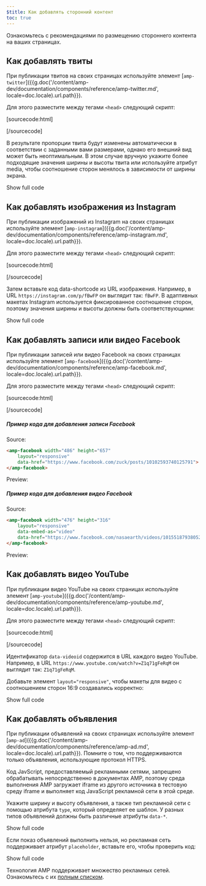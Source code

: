 ```yaml
---
$title: Как добавлять сторонний контент
toc: true
---
```


Ознакомьтесь с рекомендациями по размещению стороннего контента на ваших страницах.



## Как добавлять твиты

При публикации твитов на своих страницах используйте элемент [`amp-twitter`]({{g.doc('/content/amp-dev/documentation/components/reference/amp-twitter.md', locale=doc.locale).url.path}}).

Для этого разместите между тегами `<head>` следующий скрипт:

[sourcecode:html]
<script async custom-element="amp-twitter" src="https://cdn.ampproject.org/v0/amp-twitter-0.1.js"></script>
[/sourcecode]

В результате пропорции твита будут изменены автоматически в соответствии с заданными вами размерами, однако его внешний вид может быть неоптимальным.
В этом случае вручную укажите более подходящие значения ширины и высоты твита или используйте атрибут media, чтобы соотношение сторон менялось в зависимости от ширины экрана.

<!-- embedded twitter example -->
<div>
<amp-iframe height="174"
            layout="fixed-height"
            sandbox="allow-scripts allow-forms allow-same-origin"
            resizable
            src="https://ampproject-b5f4c.firebaseapp.com/examples/thirdparty.twitter.embed.html">
  <div overflow tabindex="0" role="button" aria-label="Show more">Show full code</div>
  <div placeholder></div> 
</amp-iframe>
</div>

## Как добавлять изображения из Instagram

При публикации изображений из Instagram на своих страницах используйте элемент [`amp-instagram`]({{g.doc('/content/amp-dev/documentation/components/reference/amp-instagram.md', locale=doc.locale).url.path}}).

Для этого разместите между тегами `<head>` следующий скрипт:

[sourcecode:html]
<script async custom-element="amp-instagram" src="https://cdn.ampproject.org/v0/amp-instagram-0.1.js"></script>
[/sourcecode]

Затем вставьте код data-shortcode из URL изображения. Например, в URL `https://instagram.com/p/fBwFP` он выглядит так: `fBwFP`.
В адаптивных макетах Instagram используется фиксированное соотношение сторон, поэтому значения ширины и высоты должны быть соответствующими:

<!-- embedded Instagram example -->
<div>
<amp-iframe height="174"
            layout="fixed-height"
            sandbox="allow-scripts allow-forms allow-same-origin"
            resizable
            src="https://ampproject-b5f4c.firebaseapp.com/examples/thirdparty.instagram.embed.html">
  <div overflow tabindex="0" role="button" aria-label="Show more">Show full code</div>
  <div placeholder></div> 
</amp-iframe>
</div>

## Как добавлять записи или видео Facebook

При публикации записей или видео Facebook на своих страницах используйте элемент [`amp-facebook`]({{g.doc('/content/amp-dev/documentation/components/reference/amp-facebook.md', locale=doc.locale).url.path}}).

Для этого разместите между тегами `<head>` следующий скрипт:

[sourcecode:html]
<script async custom-element="amp-facebook" src="https://cdn.ampproject.org/v0/amp-facebook-0.1.js"></script>
[/sourcecode]

##### Пример кода для добавления записи Facebook

Source: 
```html
<amp-facebook width="486" height="657"
    layout="responsive"
    data-href="https://www.facebook.com/zuck/posts/10102593740125791">
</amp-facebook>
```
Preview: 
<amp-facebook width="486" height="657"
    layout="responsive"
    data-href="https://www.facebook.com/zuck/posts/10102593740125791">
</amp-facebook>

##### Пример кода для добавления видео Facebook

Source: 
```html
<amp-facebook width="476" height="316"
    layout="responsive"
    data-embed-as="video"
    data-href="https://www.facebook.com/nasaearth/videos/10155187938052139">
</amp-facebook>
```
Preview: 
<amp-facebook width="476" height="316"
    layout="responsive"
    data-embed-as="video"
    data-href="https://www.facebook.com/nasaearth/videos/10155187938052139">
</amp-facebook>

## Как добавлять видео YouTube

При публикации видео YouTube на своих страницах используйте элемент [`amp-youtube`]({{g.doc('/content/amp-dev/documentation/components/reference/amp-youtube.md', locale=doc.locale).url.path}}).

Для этого разместите между тегами `<head>` следующий скрипт:

[sourcecode:html]
<script async custom-element="amp-youtube" src="https://cdn.ampproject.org/v0/amp-youtube-0.1.js"></script>
[/sourcecode]

Идентификатор `data-videoid` содержится в URL каждого видео YouTube. Например, в URL `https://www.youtube.com/watch?v=Z1q71gFeRqM` он выглядит так: `Z1q71gFeRqM`.

Добавьте элемент `layout="responsive"`, чтобы макеты для видео с соотношением сторон 16:9 создавались корректно:

<!-- embedded youtube example -->
<div>
<amp-iframe height="174"
            layout="fixed-height"
            sandbox="allow-scripts allow-forms allow-same-origin"
            resizable
            src="https://ampproject-b5f4c.firebaseapp.com/examples/responsive.youtube.embed.html">
  <div overflow tabindex="0" role="button" aria-label="Show more">Show full code</div>
  <div placeholder></div> 
</amp-iframe>
</div>

## Как добавлять объявления

При публикации объявлений на своих страницах используйте элемент [`amp-ad`]({{g.doc('/content/amp-dev/documentation/components/reference/amp-ad.md', locale=doc.locale).url.path}}).
Помните о том, что поддерживаются только объявления, использующие протокол HTTPS.

Код JavScript, предоставляемый рекламными сетями, запрещено обрабатывать непосредственно в документах AMP,
поэтому среда выполнения AMP загружает iframe из другого источника в тестовую среду iframe и выполняет код JavaScript рекламной сети в этой среде.

Укажите ширину и высоту объявления,
а также тип рекламной сети с помощью атрибута `type`, который определяет ее шаблон.
У разных типов объявлений должны быть различные атрибуты `data-*`.

<!-- embedded ad example -->
<div>
<amp-iframe height="212"
            layout="fixed-height"
            sandbox="allow-scripts allow-forms allow-same-origin"
            resizable
            src="https://ampproject-b5f4c.firebaseapp.com/examples/thirdparty.ad-basic.embed.html">
  <div overflow tabindex="0" role="button" aria-label="Show more">Show full code</div>
  <div placeholder></div> 
</amp-iframe>
</div>

Если показ объявлений выполнить нельзя, но рекламная сеть поддерживает атрибут `placeholder`, вставьте его, чтобы проверить код:

<!-- embedded ad example -->
<div>
<amp-iframe height="232"
            layout="fixed-height"
            sandbox="allow-scripts allow-forms allow-same-origin"
            resizable
            src="https://ampproject-b5f4c.firebaseapp.com/examples/thirdparty.ad-placeholder.embed.html">
  <div overflow tabindex="0" role="button" aria-label="Show more">Show full code</div>
  <div placeholder></div> 
</amp-iframe>
</div>

Технология AMP поддерживает множество рекламных сетей. Ознакомьтесь с их [полным списком](/docs/reference/components/amp-ad.html#supported-ad-networks).
